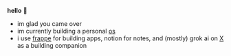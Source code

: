 **hello** 👋

- im glad you came over
- im currently building a personal [os](https://github.com/dawoodjee/os)
- i use [frappe](https://frappeframework.com) for building apps, notion for notes, and (mostly) grok ai on [X](https://x.com/daogadam)
as a building companion
<!---
dawoodjee/dawoodjee is a ✨ special ✨ repository because its `README.md` (this file) appears on your GitHub profile.
You can click the Preview link to take a look at your changes.
--->
